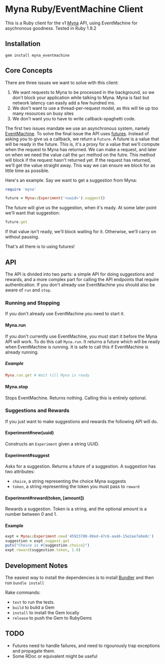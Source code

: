 # Myna Ruby/EventMachine Client

This is a Ruby client for the v1 [Myna](http://mynaweb.com) API, using EventMachine for asychronous goodness. Tested in Ruby 1.9.2

## Installation

`gem install myna_eventmachine`

## Core Concepts

There are three issues we want to solve with this client:

1. We want requests to Myna to be processed in the background, so we don't block your application while talking to Myna. Myna is fast but network latency can easily add a few hundred ms.
2. We don't want to use a thread-per-request model, as this will tie up too many resources on busy sites
3. We don't want you to have to write callback-spaghetti code.

The first two issues mandate we use an asynchronous system, namely [EventMachine](http://eventmachine.rubyforge.org/). To solve the final issue the API uses
[futures](http://en.wikipedia.org/wiki/Futures_and_promises). Instead of asking you to give us a callback, we return a `Future`. A future is a value that will be ready in the future. This is, it's a proxy for a value that we'll compute when the request to Myna has returned. We can make a request, and later on when we need the value call the `get` method  on the futre. This method will block if the request hasn't returned yet. If the request has returned, we'll get the value straight away. This way we can ensure we block for as little time as possible.

Here's an example. Say we want to get a suggestion from Myna:

```ruby
require 'myna'

future = Myna::Experiment('<uuid>').suggest()
```

The future will give us the suggestion, when it's ready. At some later point we'll want that suggestion:

```ruby
future.get
```

If that value isn't ready, we'll block waiting for it. Otherwise, we'll carry on without pausing.

That's all there is to using futures!

## API

The API is divided into two parts: a simple API for doing suggestions and rewards, and a more complex part for calling the API endpoints that require authentication. If you don't already use EventMachine you should also be aware of `run` and `stop`.

### Running and Stopping

If you don't already use EventMachine you need to start it.

#### Myna.run

If you don't currently use EventMachine, you must start it before the Myna API will work. To do this call `Myna.run`. It returns a future which will be ready when EventMachine is running. It is safe to call this if EventMachine is already running.

##### Example

```ruby
Myna.run.get # Wait till Myna is ready
```

#### Myna.stop

Stops EventMachine. Returns nothing. Calling this is entirely optional.

### Suggestions and Rewards

If you just want to make suggestions and rewards the following API will do.

#### Experiment#new(uuid)

Constructs an `Experiment` given a string UUID.

#### Experiment#suggest

Asks for a suggestion. Returns a future of a suggestion. A suggestion has two attributes:

- `choice`, a string representing the choice Myna suggests
- `token`, a string representing the token you must pass to `reward`

#### Experiment#reward(token, [amount])

Rewards a suggestion. Token is a string, and the optional amount is a number between 0 and 1.

#### Example

```ruby
expt = Myna::Experiment.new('45923780-80ed-47c6-aa46-15e2ae7a0e8c')
suggestion = expt.suggest.get
puts("Choice is #{suggestion.choice}")
expt.reward(suggestion.token, 1.0)
```

## Development Notes

The easiest way to install the dependencies is to install [Bundler](http://gembundler.com/) and then run `bundle install`

Rake commands:

- `test` to run the tests.
- `build` to build a Gem
- `install` to install the Gem locally
- `release` to push the Gem to RubyGems


## TODO

- Futures need to handle failures, and need to rigourously trap exceptions and propagate them.
- Some RDoc or equivalent might be useful
